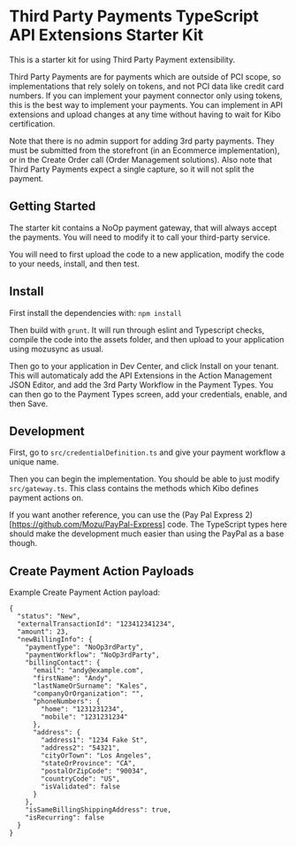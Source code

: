 # Third Party Payments TypeScript API Extensions Starter Kit

This is a starter kit for using Third Party Payment extensibility.

Third Party Payments are for payments which are outside of PCI scope, so implementations that rely solely on tokens, and not PCI data like credit card numbers. If you can implement your payment connector only using tokens, this is the best way to implement your payments. You can implement in API extensions and upload changes at any time without having to wait for Kibo certification.

Note that there is no admin support for adding 3rd party payments. They must be submitted from the storefront (in an Ecommerce implementation), or in the Create Order call (Order Management solutions). Also note that Third Party Payments expect a single capture, so it will not split the payment.

## Getting Started

The starter kit contains a NoOp payment gateway, that will always accept the payments. You will need to modify it to call your third-party service. 

You will need to first upload the code to a new application, modify the code to your needs, install, and then test.

## Install

First install the dependencies with: `npm install`

Then build with `grunt`. It will run through eslint and Typescript checks, compile the code into the assets folder, and then upload to your application using mozusync as usual.

Then go to your application in Dev Center, and click Install on your tenant. This will automaticaly add the API Extensions in the Action Management JSON Editor, and add the 3rd Party Workflow in the Payment Types. You can then go to the Payment Types screen, add your credentials, enable, and then Save.

## Development

First, go to `src/credentialDefinition.ts` and give your payment workflow a unique name.

Then you can begin the implementation. You should be able to just modify `src/gateway.ts`. This class contains the methods which Kibo defines payment actions on. 

If you want another reference, you can use the (Pay Pal Express 2)[https://github.com/Mozu/PayPal-Express] code. The TypeScript types here should make the development much easier than using the PayPal as a base though.

## Create Payment Action Payloads

Example Create Payment Action payload:

```
{
  "status": "New",
  "externalTransactionId": "123412341234",
  "amount": 23,
  "newBillingInfo": {
    "paymentType": "NoOp3rdParty",
    "paymentWorkflow": "NoOp3rdParty",
    "billingContact": {
      "email": "andy@example.com",
      "firstName": "Andy",
      "lastNameOrSurname": "Kales",
      "companyOrOrganization": "",
      "phoneNumbers": {
        "home": "1231231234",
        "mobile": "1231231234"
      },
      "address": {
        "address1": "1234 Fake St",
        "address2": "54321",
        "cityOrTown": "Los Angeles",
        "stateOrProvince": "CA",
        "postalOrZipCode": "90034",
        "countryCode": "US",
        "isValidated": false
      }
    },
    "isSameBillingShippingAddress": true,
    "isRecurring": false
  }
}
```
